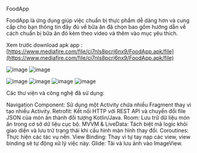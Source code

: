 FoodApp

FoodApp là ứng dụng giúp việc chuẩn bị thực phẩm dễ dàng hơn và cung cấp cho bạn thông tin đầy đủ về bữa ăn đã chọn bao gồm hướng dẫn về cách chuẩn bị bữa ăn đó kèm theo video và thêm vào mục yêu thích.

Xem trước
download apk app : [https://www.mediafire.com/file/ci7nls8pcrj6nx9/FoodApp.apk/file](https://www.mediafire.com/file/ci7nls8pcrj6nx9/FoodApp.apk/file)

![image](https://github.com/user-attachments/assets/48245f99-b650-4619-b79a-6a161970a0e7)
![image](https://github.com/user-attachments/assets/fd5c6800-c37b-4862-8202-59c31ae09974)

![image](https://github.com/user-attachments/assets/5e0f63ad-42b8-4c64-b8a2-440f7bbfe5a8)
![image](https://github.com/user-attachments/assets/ee789108-8d12-4d29-8b6d-e79925c65de4)
![image](https://github.com/user-attachments/assets/37c319d0-7ccc-4797-8767-b8ba7debed76)
![image](https://github.com/user-attachments/assets/79a28067-0aaa-40b2-ab0b-90971fe785a6)

Các thư viện và công nghệ đã sử dụng:

Navigation Component: Sử dụng một Activity chứa nhiều Fragment thay vì tạo nhiều Activity.
Retrofit: Kết nối HTTP với REST API và chuyển đổi file JSON của món ăn thành đối tượng Kotlin/Java.
Room: Lưu trữ dữ liệu món ăn trong cơ sở dữ liệu cục bộ.
MVVM & LiveData: Tách biệt mã logic khỏi giao diện và lưu trữ trạng thái khi cấu hình màn hình thay đổi.
Coroutines: Thực hiện các tác vụ nền.
View Binding: Thay vì tự tay nạp các view, view binding sẽ tự động xử lý việc này.
Glide: Tải và lưu ảnh vào ImageView.








